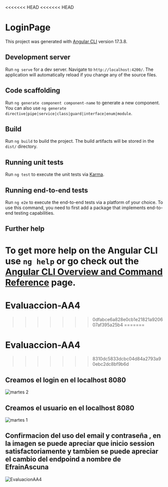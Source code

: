 <<<<<<< HEAD
<<<<<<< HEAD
# LoginPage

This project was generated with [Angular CLI](https://github.com/angular/angular-cli) version 17.3.8.

## Development server

Run `ng serve` for a dev server. Navigate to `http://localhost:4200/`. The application will automatically reload if you change any of the source files.

## Code scaffolding

Run `ng generate component component-name` to generate a new component. You can also use `ng generate directive|pipe|service|class|guard|interface|enum|module`.

## Build

Run `ng build` to build the project. The build artifacts will be stored in the `dist/` directory.

## Running unit tests

Run `ng test` to execute the unit tests via [Karma](https://karma-runner.github.io).

## Running end-to-end tests

Run `ng e2e` to execute the end-to-end tests via a platform of your choice. To use this command, you need to first add a package that implements end-to-end testing capabilities.

## Further help

To get more help on the Angular CLI use `ng help` or go check out the [Angular CLI Overview and Command Reference](https://angular.io/cli) page.
=======
# Evaluaccion-AA4
>>>>>>> 0dfabce6a828e0cb1e21821a920607af395a25b4
=======
# Evaluaccion-AA4
>>>>>>> 8310dc5833dcbc04d84a2793a90ebc2dc8bf9b6d
>>>>>>>
## Creamos el login en el localhost 8080

![martes 2](https://github.com/EfrainEmerson2002/Evaluaccion-AA4/assets/90154712/73392371-3a9a-43d5-8649-d15060216dc2)

## Creamos el usuario en el localhost 8080

![martes 1](https://github.com/EfrainEmerson2002/Evaluaccion-AA4/assets/90154712/b1437951-2d8b-43e3-b41e-fdaae648ed82)

## Confirmacion del uso del email y contraseña , en la imagen se puede apreciar que inicio session satisfactoriamente y tambien se puede apreciar el cambio del endpoind a nombre de EfrainAscuna

![EvaluacionAA4](https://github.com/EfrainEmerson2002/Evaluaccion-AA4/assets/90154712/040c63a4-849f-401a-a49f-161bbfa328ba)


